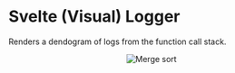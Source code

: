 # Svelte (Visual) Logger

Renders a dendogram of logs from the function call stack.

<p align="center">
  <img src="https://i.imgur.com/jutkVST.jpg" alt="Merge sort">
</p>
